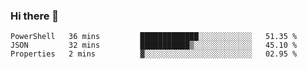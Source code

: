 ### Hi there 👋


<!--START_SECTION:waka-->
```text
PowerShell   36 mins         █████████████░░░░░░░░░░░░   51.35 % 
JSON         32 mins         ███████████▒░░░░░░░░░░░░░   45.10 % 
Properties   2 mins          ▓░░░░░░░░░░░░░░░░░░░░░░░░   02.95 % 
```
<!--END_SECTION:waka-->

<!--
**ssrahul96/ssrahul96** is a ✨ _special_ ✨ repository because its `README.md` (this file) appears on your GitHub profile.

Here are some ideas to get you started:

- 🔭 I’m currently working on ...
- 🌱 I’m currently learning ...
- 👯 I’m looking to collaborate on ...
- 🤔 I’m looking for help with ...
- 💬 Ask me about ...
- 📫 How to reach me: ...
- 😄 Pronouns: ...
- ⚡ Fun fact: ...
-->
